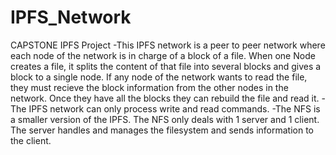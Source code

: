 # IPFS_Network
CAPSTONE IPFS Project
  -This IPFS network is a peer to peer network where each node of the network is in charge of a block of a file. When one Node creates a file, it splits the content of that file into several blocks and gives a block to a single node. If any node of the network wants to read the file, they must recieve the block information from the other nodes in the network. Once they have all the blocks they can rebuild the file and read it.
  -The IPFS network can only process write and read commands.
  -The NFS is a smaller version of the IPFS. The NFS only deals with 1 server and 1 client. The server handles and manages the filesystem and sends information to the client.
